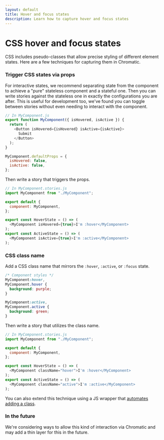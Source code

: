 ```yaml
---
layout: default
title: Hover and focus states
description: Learn how to capture hover and focus states
---
```


# CSS hover and focus states

CSS includes pseudo-classes that allow precise styling of different element states. Here are a few techniques for capturing them in Chromatic.

### Trigger CSS states via props

For interactive states, we recommend separating state from the component to achieve a "pure" stateless component and a stateful one. Then you can write stories against the stateless one in exactly the configurations you are after. This is useful for development too, we've found you can toggle between stories without even needing to interact with the component.

```js
// In MyComponent.js
export function MyComponent({ isHovered, isActive }) {
  return (
    <Button isHovered={isHovered} isActive={isActive}>
      Submit
    </Button>
  );
}

MyComponent.defaultProps = {
  isHovered: false,
  isActive: false,
};
```

Then write a story that triggers the props.

```js
// In MyComponent.stories.js
import MyComponent from "./MyComponent";

export default {
  component: MyComponent,
};

export const HoverState = () => (
  <MyComponent isHovered={true}>I'm :hover</MyComponent>
);
export const ActiveState = () => (
  <MyComponent isActive={true}>I'm :active</MyComponent>
);
```

### CSS class name

Add a CSS class name that mirrors the `:hover`, `:active`, or `:focus` state.

```css
/* Component styles */
MyComponent:hover,
MyComponent.hover {
  background: purple;
}

MyComponent:active,
MyComponent.active {
  background: green;
}
```

Then write a story that utilizes the class name.

```js
// In MyComponent.stories.js
import MyComponent from "./MyComponent";

export default {
  component: MyComponent,
};

export const HoverState = () => (
  <MyComponent className="hover">I'm :hover</MyComponent>
);
export const ActiveState = () => (
  <MyComponent className="active">I'm :active</MyComponent>
);
```

You can also extend this technique using a JS wrapper that [automates adding a class](https://github.com/Workday/canvas-kit/pull/377/files).

### In the future

We're considering ways to allow this kind of interaction via Chromatic and may add a thin layer for this in the future.
